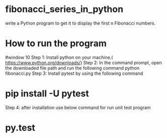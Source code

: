 # fibonacci_series_in_python
write a Python program to get it to display the first n Fibonacci numbers.

# How to run the program
#window 10
Step 1: Install python on your machine.( https://www.python.org/downloads/)
Step 2: In the command prompt, open the downloaded file path and run the following command
python fibonacci.py
Step 3: Install pytest by using the following command
# pip install -U pytest
Step 4: after installation use below command for run unit test program

# py.test
